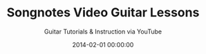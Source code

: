 ---
date:         2014-02-01 00:00:00
title:        Songnotes Video Guitar Lessons
subtitle:     Guitar Tutorials &amp; Instruction via YouTube
description:  In November 2013, feeling inspired by the YouTube stars Justin Sandercoe and Marty Schwartz, I began creating high quality video lessons to accompany and enrich the content my Songnotes website. In 8 weeks, I recorded 15+ video lessons showing in precise detail how to play some of the popular songs on Songnotes. After six months, the videos had generated over 500k views, 3.5k subscribers, and maintained an average viewership of 3 minutes per video.
website:      https://www.youtube.com/user/playsongnotes/videos
cta:          Watch videos of me teaching guitar
---